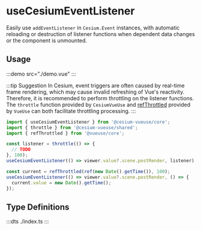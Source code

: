 # useCesiumEventListener

Easily use `addEventListener` in `Cesium.Event` instances, with automatic reloading or destruction of listener functions when dependent data changes or the component is unmounted.

## Usage

:::demo src="./demo.vue"
:::

:::tip Suggestion
In Cesium, event triggers are often caused by real-time frame rendering, which may cause invalid refreshing of Vue's reactivity. Therefore, it is recommended to perform throttling on the listener functions. The `throttle` function provided by `CesiumVueUse` and [refThrottled](https://vueuse.org/shared/refThrottled/) provided by `VueUse` can both facilitate throttling processing.
:::

```ts
import { useCesiumEventListener } from '@cesium-vueuse/core';
import { throttle } from '@cesium-vueuse/shared';
import { refThrottled } from '@vueuse/core';

const listener = throttle(() => {
  // TODO
}, 100);
useCesiumEventListener(() => viewer.value?.scene.postRender, listener);

const current = refThrottled(ref(new Date().getTime()), 100);
useCesiumEventListener(() => viewer.value?.scene.postRender, () => {
  current.value = new Date().getTime();
});
```

## Type Definitions

:::dts ./index.ts
:::
